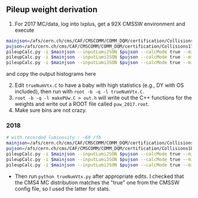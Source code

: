## Pileup weight derivation

1. For 2017 MC/data, log into lxplus, get a 92X CMSSW environment and execute
```bash
mainjson=/afs/cern.ch/cms/CAF/CMSCOMM/COMM_DQM/certification/Collisions17/13TeV/Final/Cert_294927-306462_13TeV_PromptReco_Collisions17_JSON.txt
pujson=/afs/cern.ch/cms/CAF/CMSCOMM/COMM_DQM/certification/Collisions17/13TeV/PileUp/pileup_latest.txt
pileupCalc.py -i $mainjson --inputLumiJSON $pujson --calcMode true --minBiasXsec 69200 --maxPileupBin 90 --numPileupBins 90 MyDataPileupHistogram.root
pileupCalc.py -i $mainjson --inputLumiJSON $pujson --calcMode true --minBiasXsec 72660 --maxPileupBin 90 --numPileupBins 90 MyDataPileupHistogramUp.root
pileupCalc.py -i $mainjson --inputLumiJSON $pujson --calcMode true --minBiasXsec 65740 --maxPileupBin 90 --numPileupBins 90 MyDataPileupHistogramDown.root
```
and copy the output histograms here

2. Edit `trueNumVtx.C` to have a baby with high statistics (e.g., DY with OS included), then run with `root -b -q -l trueNumVtx.C`.
3. `root -b -q -l makePUw.C > out.h` will write out the C++ functions for the weights and write out a ROOT file called `puw_2017.root`.
4. Make sure bins are not crazy.


### 2018
```bash
# with recorded luminosity : ~60 /fb
mainjson=/afs/cern.ch/cms/CAF/CMSCOMM/COMM_DQM/certification/Collisions18/13TeV/PromptReco/Cert_314472-325175_13TeV_PromptReco_Collisions18_JSON.txt
pujson=/afs/cern.ch/cms/CAF/CMSCOMM/COMM_DQM/certification/Collisions18/13TeV/PileUp/pileup_latest.txt
pileupCalc.py -i $mainjson --inputLumiJSON $pujson --calcMode true --minBiasXsec 69200 --maxPileupBin 100 --numPileupBins 100 MyDataPileupHistogram.root
pileupCalc.py -i $mainjson --inputLumiJSON $pujson --calcMode true --minBiasXsec 72660 --maxPileupBin 100 --numPileupBins 100 MyDataPileupHistogramUp.root
pileupCalc.py -i $mainjson --inputLumiJSON $pujson --calcMode true --minBiasXsec 65740 --maxPileupBin 100 --numPileupBins 100 MyDataPileupHistogramDown.root
```
* Then run `python trueNumVtx.py` after appropriate edits. I checked that the CMS4 MC distribution matches the "true" one from the CMSSW config file, so I used
the latter for stats.
